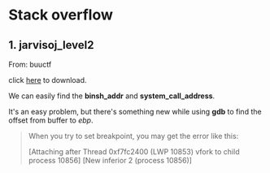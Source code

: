 # Stack overflow

## 1. jarvisoj_level2

From: buuctf

click [here](../PwnFile/level2) to download.

We can easily find the **binsh_addr** and **system_call_address**.

It's an easy problem, but there's something new while using **gdb** to find the offset from buffer to *ebp*.

> When you try to set breakpoint, you may get the error like this:
>
> [Attaching after Thread 0xf7fc2400 (LWP 10853) vfork to child process 10856]
> [New inferior 2 (process 10856)]
> 
